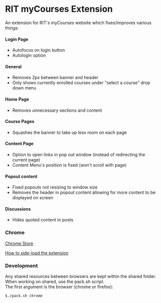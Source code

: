 # RIT myCourses Extension

An extension for RIT's myCourses website which fixes/improves various things:

#### Login Page
- Autofocus on login button
- Autologin option

#### General
- Removes 2px between banner and header
- Only shows currently enrolled courses under "select a course" drop down menu

#### Home Page
- Removes unnecessary sections and content

#### Course Pages
- Squashes the banner to take up less room on each page

#### Content Page
- Option to open links in pop out window (instead of redirecting the current page)
- Content Menu's position is fixed (won't scroll with page)

#### Popout content
- Fixed popouts not resizing to window size 
- Removes the header in popout content allowing for more content to be displayed on screen

#### Discussions
- Hides quoted content in posts


### Chrome
[Chrome Store](https://chrome.google.com/webstore/detail/mycourses-mod-pack/ngplfhblfejgjnaapcajgiccnapfhchi)

[How to side-load the extension](https://developer.chrome.com/extensions/getstarted#unpacked)


### Development
Any shared resources between browsers are kept within the shared folder.  
When working on shared, use the pack.sh script.  
The first argument is the browser (chrome or firefox):
```bash
$./pack.sh chrome
```
